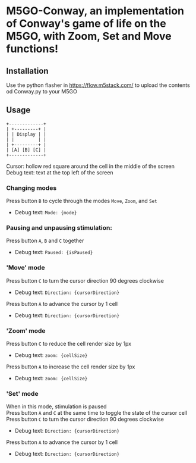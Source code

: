 # M5GO-Conway, an implementation of Conway's game of life on the M5GO, with Zoom, Set and Move functions!
## Installation
Use the python flasher in https://flow.m5stack.com/ to upload the contents od Conway.py to your M5GO

## Usage
```
+-------------+
| +---------+ |
| | Display | |
| |         | |
| +---------+ |
| [A] [B] [C] |
+-------------+
```
Cursor: hollow red square around the cell in the middle of the screen  
Debug text: text at the top left of the screen 

### Changing modes
Press button `B` to cycle through the modes `Move`, `Zoom`, and `Set`  
- Debug text: `Mode: {mode}`  

### Pausing and unpausing stimulation:  
Press button `A`, `B` and `C` together   
- Debug text: `Paused: {isPaused}`  

### 'Move' mode
Press button `C` to turn the cursor direction 90 degrees clockwise   
- Debug text: `Direction: {cursorDirection}`   

Press button `A` to advance the cursor by 1 cell  
- Debug text: `Direction: {cursorDirection}`  

### 'Zoom' mode
Press button `C` to reduce the cell render size by 1px
- Debug text: `zoom: {cellSize}`  

Press button `A` to increase the cell render size by 1px   
- Debug text: `zoom: {cellSize}`  

### 'Set' mode
When in this mode, stimulation is paused  
Press button `A` and `C` at the same time to toggle the state of the cursor cell  
Press button `C` to turn the cursor direction 90 degrees clockwise  
- Debug text: `Direction: {cursorDirection}`

Press button `A` to advance the cursor by 1 cell
- Debug text: `Direction: {cursorDirection}`
